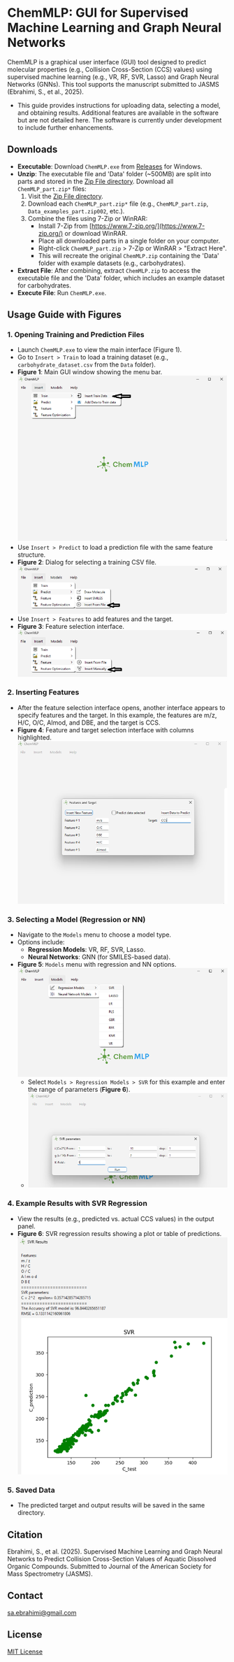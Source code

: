 # ChemMLP: GUI for Supervised Machine Learning and Graph Neural Networks

ChemMLP is a graphical user interface (GUI) tool designed to predict molecular properties (e.g., Collision Cross-Section (CCS) values) using supervised machine learning (e.g., VR, RF, SVR, Lasso) and Graph Neural Networks (GNNs). This tool supports the manuscript submitted to JASMS (Ebrahimi, S., et al., 2025).
- This guide provides instructions for uploading data, selecting a model, and obtaining results. Additional features are available in the software but are not detailed here. The software is currently under development to include further enhancements.

## Downloads
- **Executable**: Download `ChemMLP.exe` from [Releases](https://github.com/ahvan77/ChemMLP-V1.0/releases/latest) for Windows.
- **Unzip**: The executable file and 'Data' folder (~500MB) are split into parts and stored in the [Zip File directory](https://github.com/ahvan77/ChemMLP-V1.0/tree/main/Zip%20File). Download all `ChemMLP_part.zip*` files:
  1. Visit the [Zip File directory](https://github.com/ahvan77/ChemMLP-V1.0/tree/main/Zip%20File).
  2. Download each `ChemMLP_part.zip*` file (e.g., `ChemMLP_part.zip`, `Data_examples_part.zip002`, etc.).
  3. Combine the files using 7-Zip or WinRAR:
     - Install 7-Zip from [https://www.7-zip.org/](https://www.7-zip.org/) or download WinRAR.
     - Place all downloaded parts in a single folder on your computer.
     - Right-click `ChemMLP_part.zip` > 7-Zip or WinRAR > "Extract Here".
     - This will recreate the original `ChemMLP.zip` containing the 'Data' folder with example datasets (e.g., carbohydrates).
- **Extract File**: After combining, extract `ChemMLP.zip` to access the executable file and the 'Data' folder, which includes an example dataset for carbohydrates.
- **Execute File**: Run `ChemMLP.exe`.

## Usage Guide with Figures

### 1. Opening Training and Prediction Files
- Launch `ChemMLP.exe` to view the main interface (Figure 1).
- Go to `Insert > Train` to load a training dataset (e.g., `carbohydrate_dataset.csv` from the `Data` folder).
- **Figure 1**: Main GUI window showing the menu bar.
  ![Main GUI (& Train Dialog)](figures/train1.png)
- Use `Insert > Predict` to load a prediction file with the same feature structure.
- **Figure 2**: Dialog for selecting a training CSV file.
  ![Insert Predict Dialog](figures/predict.png)
- Use `Insert > Features` to add features and the target.
- **Figure 3**: Feature selection interface.
  ![Feature Insertion](figures/feature.png)

### 2. Inserting Features
- After the feature selection interface opens, another interface appears to specify features and the target. In this example, the features are m/z, H/C, O/C, AImod, and DBE, and the target is CCS.
- **Figure 4**: Feature and target selection interface with columns highlighted.
  ![Feature Insertion](figures/feature_selection.png)

### 3. Selecting a Model (Regression or NN)
- Navigate to the `Models` menu to choose a model type.
- Options include:
  - **Regression Models**: VR, RF, SVR, Lasso.
  - **Neural Networks**: GNN (for SMILES-based data).
- **Figure 5**: `Models` menu with regression and NN options.
  ![Model Selection](figures/models.png)
  - Select `Models > Regression Models > SVR` for this example and enter the range of parameters (**Figure 6**).
  - ![Model Selection](figures/SVR_Example.png)

### 4. Example Results with SVR Regression
- View the results (e.g., predicted vs. actual CCS values) in the output panel.
- **Figure 6**: SVR regression results showing a plot or table of predictions.
  ![SVR Results](figures/results.png)

### 5. Saved Data
- The predicted target and output results will be saved in the same directory.

## Citation
Ebrahimi, S., et al. (2025). Supervised Machine Learning and Graph Neural Networks to Predict Collision Cross-Section Values of Aquatic Dissolved Organic Compounds. Submitted to Journal of the American Society for Mass Spectrometry (JASMS).

## Contact
sa.ebrahimi@gmail.com

## License
[MIT License](LICENSE)
